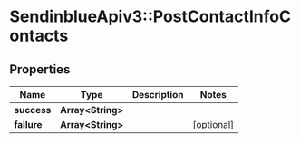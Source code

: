 # SendinblueApiv3::PostContactInfoContacts

## Properties
Name | Type | Description | Notes
------------ | ------------- | ------------- | -------------
**success** | **Array&lt;String&gt;** |  | 
**failure** | **Array&lt;String&gt;** |  | [optional] 


